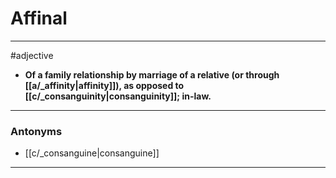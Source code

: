 # Affinal
---
#adjective
- **Of a family relationship by marriage of a relative (or through [[a/_affinity|affinity]]), as opposed to [[c/_consanguinity|consanguinity]]; in-law.**
---
### Antonyms
- [[c/_consanguine|consanguine]]
---
